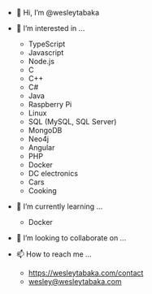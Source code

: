 - 👋 Hi, I’m @wesleytabaka
- 👀 I’m interested in ...
  - TypeScript
  - Javascript
  - Node.js
  - C
  - C++
  - C#
  - Java
  - Raspberry Pi
  - Linux
  - SQL (MySQL, SQL Server)
  - MongoDB
  - Neo4j
  - Angular
  - PHP
  - Docker
  - DC electronics
  - Cars
  - Cooking
  
- 🌱 I’m currently learning ...
  - Docker
- 💞️ I’m looking to collaborate on ...
- 📫 How to reach me ...
  - https://wesleytabaka.com/contact
  - wesley@wesleytabaka.com

<!---
wesleytabaka/wesleytabaka is a ✨ special ✨ repository because its `README.md` (this file) appears on your GitHub profile.
You can click the Preview link to take a look at your changes.
--->

